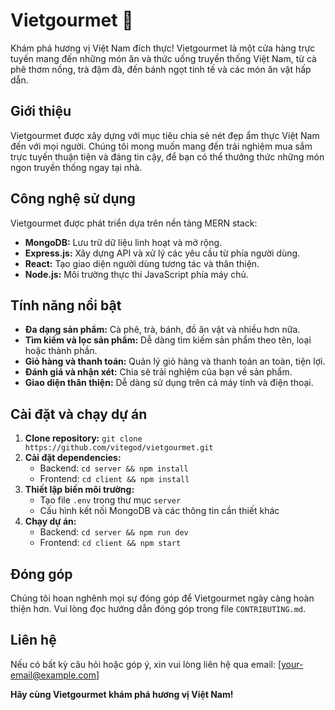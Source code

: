 # Vietgourmet 🍲

Khám phá hương vị Việt Nam đích thực! Vietgourmet là một cửa hàng trực tuyến mang đến những món ăn và thức uống truyền thống Việt Nam, từ cà phê thơm nồng, trà đậm đà, đến bánh ngọt tinh tế và các món ăn vặt hấp dẫn.

## Giới thiệu

Vietgourmet được xây dựng với mục tiêu chia sẻ nét đẹp ẩm thực Việt Nam đến với mọi người. Chúng tôi mong muốn mang đến trải nghiệm mua sắm trực tuyến thuận tiện và đáng tin cậy, để bạn có thể thưởng thức những món ngon truyền thống ngay tại nhà.

## Công nghệ sử dụng

Vietgourmet được phát triển dựa trên nền tảng MERN stack:

* **MongoDB:** Lưu trữ dữ liệu linh hoạt và mở rộng.
* **Express.js:** Xây dựng API và xử lý các yêu cầu từ phía người dùng.
* **React:** Tạo giao diện người dùng tương tác và thân thiện.
* **Node.js:** Môi trường thực thi JavaScript phía máy chủ.

## Tính năng nổi bật

* **Đa dạng sản phẩm:** Cà phê, trà, bánh, đồ ăn vặt và nhiều hơn nữa.
* **Tìm kiếm và lọc sản phẩm:** Dễ dàng tìm kiếm sản phẩm theo tên, loại hoặc thành phần.
* **Giỏ hàng và thanh toán:** Quản lý giỏ hàng và thanh toán an toàn, tiện lợi.
* **Đánh giá và nhận xét:** Chia sẻ trải nghiệm của bạn về sản phẩm.
* **Giao diện thân thiện:** Dễ dàng sử dụng trên cả máy tính và điện thoại.

## Cài đặt và chạy dự án

1. **Clone repository:** `git clone https://github.com/vitegod/vietgourmet.git`
2. **Cài đặt dependencies:**
   * Backend: `cd server && npm install`
   * Frontend: `cd client && npm install`
3. **Thiết lập biến môi trường:** 
   * Tạo file `.env` trong thư mục `server`
   * Cấu hình kết nối MongoDB và các thông tin cần thiết khác
4. **Chạy dự án:**
   * Backend: `cd server && npm run dev`
   * Frontend: `cd client && npm start`

## Đóng góp

Chúng tôi hoan nghênh mọi sự đóng góp để Vietgourmet ngày càng hoàn thiện hơn. Vui lòng đọc hướng dẫn đóng góp trong file `CONTRIBUTING.md`.

## Liên hệ

Nếu có bất kỳ câu hỏi hoặc góp ý, xin vui lòng liên hệ qua email: [your-email@example.com]

**Hãy cùng Vietgourmet khám phá hương vị Việt Nam!**
